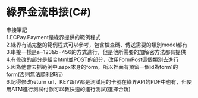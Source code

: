 # 綠界金流串接(C#)
串接筆記 </br>
1.ECPay.Payment是綠界提供的範例程式 </br>
2.綠界有滿完整的範例程式可以參考，包含檢查碼、傳送需要的類別model都有 </br>
3.串接一樣是a=123&b=456的方式進行，但是他所需要的加解密方法都有提供 </br>
4.有修改的部分是組合html並POST的部分，改用FormPost這個類別去進行 </br>
5.因為他會去抓範例中.aspx本身的form，所以裡面有預留一個id為form1的form(否則無法順利進行) </br>
6.記得修改return url，KEY跟IV都是測試用的卡號在綠界API的PDF中也有，但使用ATM進行測試付款可以教快速的進行測試(選擇台新) </br>
